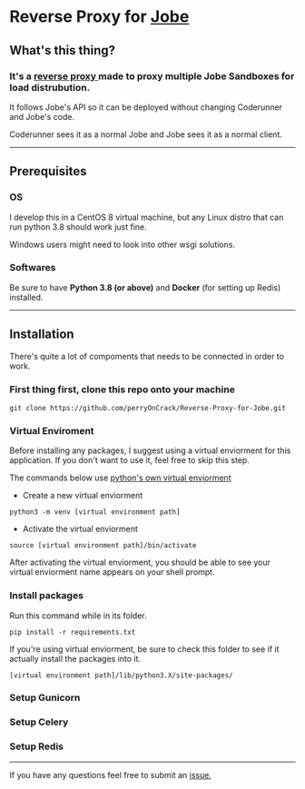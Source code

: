 # Reverse Proxy for [Jobe](https://github.com/trampgeek/jobe)

## What's this thing?

### It's a [reverse proxy ](https://en.wikipedia.org/wiki/Reverse_proxy) made to proxy multiple Jobe Sandboxes for load distrubution.

It follows Jobe's API so it can be deployed without changing Coderunner and Jobe's code.

Coderunner sees it as a normal Jobe and Jobe sees it as a normal client.

---

## Prerequisites

### OS

I develop this in a CentOS 8 virtual machine, but any Linux distro that can run python 3.8 should work just fine.

Windows users might need to look into other wsgi solutions.

### Softwares

Be sure to have **Python 3.8 (or above)** and **Docker** (for setting up Redis) installed.

---

## Installation

There's quite a lot of compoments that needs to be connected in order to work.

### First thing first, clone this repo onto your machine

```
git clone https://github.com/perryOnCrack/Reverse-Proxy-for-Jobe.git
```

### Virtual Enviroment

Before installing any packages, I suggest using a virtual enviorment for this application. If you don't want to use it, feel free to skip this step.

The commands below use [python's own virtual enviorment](https://docs.python.org/3/library/venv.html)

* Create a new virtual enviorment

```
python3 -m venv [virtual environment path]
```

* Activate the virtual enviorment

```
source [virtual environment path]/bin/activate
```

After activating the virtual enviorment, you should be able to see your virtual enviorment name appears on your shell prompt.

### Install packages

Run this command while in its folder.

```
pip install -r requirements.txt
```

If you're using virtual enviorment, be sure to check this folder to see if it actually install the packages into it.

```
[virtual environment path]/lib/python3.X/site-packages/
```

### Setup Gunicorn
### Setup Celery
### Setup Redis

---

If you have any questions feel free to submit an [issue](https://github.com/perryOnCrack/Reverse-Proxy-for-Jobe/issues),